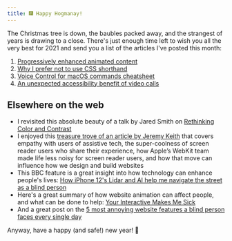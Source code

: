 ```yaml
---
title: 🎆 Happy Hogmanay!
---
```


The Christmas tree is down, the baubles packed away, and the strangest of years is drawing to a close. There's just enough time left to wish you all the very best for 2021 and send you a list of the articles I've posted this month:

1. [Progressively enhanced animated content](https://www.tempertemper.net/blog/progressively-enhanced-animated-content)
2. [Why I prefer not to use CSS shorthand](https://www.tempertemper.net/blog/why-i-prefer-not-to-use-css-shorthand)
3. [Voice Control for macOS commands cheatsheet](https://www.tempertemper.net/blog/voice-control-for-macos-commands-cheatsheet)
4. [An unexpected accessibility benefit of video calls](https://www.tempertemper.net/blog/an-unexpected-accessibility-benefit-of-video-calls)


## Elsewhere on the web

- I revisited this absolute beauty of a talk by Jared Smith on [Rethinking Color and Contrast](https://youtu.be/PlqLtne-Leg)
- I enjoyed this [treasure trove of an article by Jeremy Keith](https://adactio.com/journal/17690) that covers empathy with users of assistive tech, the super-coolness of screen reader users who share their experience, how Apple’s WebKit team made life less noisy for screen reader users, and how that move can influence how we design and build websites
- This BBC feature is a great insight into how technology can enhance people's lives: [How iPhone 12's Lidar and AI help me navigate the street as a blind person](https://www.bbc.co.uk/news/av/technology-55178066)
- Here's a great summary of how website animation can affect people, and what can be done to help: [Your Interactive Makes Me Sick](https://source.opennews.org/articles/motion-sick/)
- And a great post on the [5 most annoying website features a blind person faces every single day](https://bighack.org/5-most-annoying-website-features-i-face-as-a-blind-screen-reader-user-accessibility/)

Anyway, have a happy (and safe!) new year! 🥳
